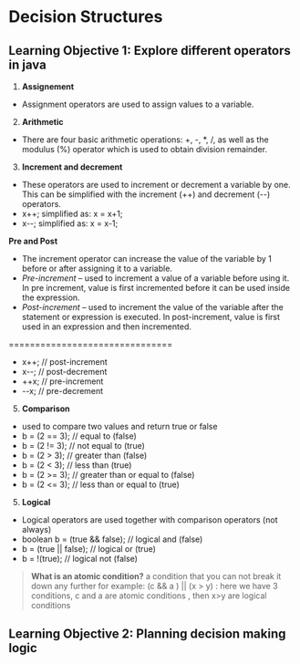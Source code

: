 # Decision Structures

## Learning Objective 1: Explore different operators in java
1. **Assignement**
- Assignment operators are used to assign values to a variable.
2. **Arithmetic**
- There are four basic arithmetic operations: +, -, *, /, as well as the modulus (%)
  operator which is used to obtain division remainder.
3. **Increment and decrement**
- These operators are used to increment or decrement a variable by one. This can be
  simplified with the increment (++) and decrement (--) operators.
- x++; simplified as:  x = x+1;
- x--;  simplified as:  x = x-1;

**Pre and Post**
- The increment operator can increase the value of the variable by 1 before or after
  assigning it to a variable.
- _Pre-increment_ – used to increment a value of a variable before using it. In pre
  increment, value is first incremented before it can be used inside the
  expression.
- _Post-increment_ – used to increment the value of the variable after the
  statement or expression is executed. In post-increment, value is first used in an
  expression and then incremented.
 
===============================
- x++; // post-increment
- x--; // post-decrement
- ++x; // pre-increment 
- --x; // pre-decrement

5. **Comparison**
- used to compare two values and return true or false
-  b = (2 == 3); // equal to (false)
- b = (2 != 3); // not equal to (true)
- b = (2 > 3); // greater than (false)
- b = (2 < 3); // less than (true)
- b = (2 >= 3); // greater than or equal to (false)
- b = (2 <= 3); // less than or equal to (true)
5. **Logical**
- Logical operators are used together with comparison operators (not always)  
- boolean b = (true && false); // logical and (false)
- b = (true || false); // logical or (true)
- b = !(true); // logical not (false)


> **What is an atomic condition?** a condition that you can not break it down any further
> for example: (c && a ) || (x > y) : here we have 3 conditions, c and a are atomic conditions , then x>y are logical conditions
## Learning Objective 2: Planning decision making logic



